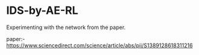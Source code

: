 # IDS-by-AE-RL


Experimenting with the network from the paper.


paper:- https://www.sciencedirect.com/science/article/abs/pii/S1389128618311216
